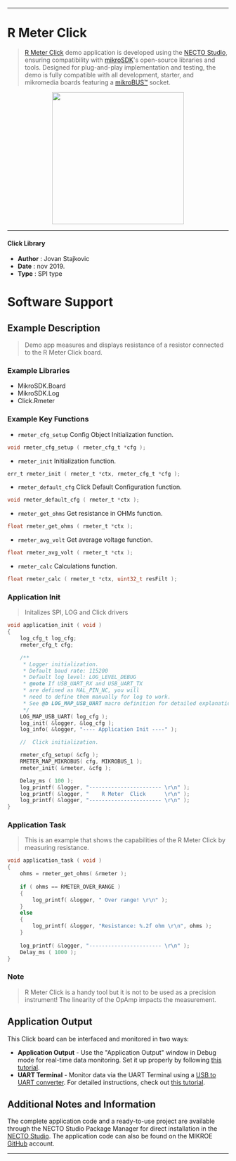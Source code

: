 
---
# R Meter Click

> [R Meter Click](https://www.mikroe.com/?pid_product=MIKROE-2396) demo application is developed using
the [NECTO Studio](https://www.mikroe.com/necto), ensuring compatibility with [mikroSDK](https://www.mikroe.com/mikrosdk)'s
open-source libraries and tools. Designed for plug-and-play implementation and testing, the demo is fully compatible with
all development, starter, and mikromedia boards featuring a [mikroBUS&trade;](https://www.mikroe.com/mikrobus) socket.

<p align="center">
  <img src="https://www.mikroe.com/?pid_product=MIKROE-2396&image=1" height=300px>
</p>

---

#### Click Library

- **Author**        : Jovan Stajkovic
- **Date**          : nov 2019.
- **Type**          : SPI type

# Software Support

## Example Description

> Demo app measures and displays resistance of a resistor connected 
> to the R Meter Click board.

### Example Libraries

- MikroSDK.Board
- MikroSDK.Log
- Click.Rmeter

### Example Key Functions

- `rmeter_cfg_setup` Config Object Initialization function. 
```c
void rmeter_cfg_setup ( rmeter_cfg_t *cfg );
``` 
 
- `rmeter_init` Initialization function. 
```c
err_t rmeter_init ( rmeter_t *ctx, rmeter_cfg_t *cfg );
```

- `rmeter_default_cfg` Click Default Configuration function. 
```c
void rmeter_default_cfg ( rmeter_t *ctx );
```

- `rmeter_get_ohms` Get resistance in OHMs function. 
```c
float rmeter_get_ohms ( rmeter_t *ctx );
```
 
- `rmeter_avg_volt` Get average voltage function. 
```c
float rmeter_avg_volt ( rmeter_t *ctx );
```

- `rmeter_calc` Calculations function. 
```c
float rmeter_calc ( rmeter_t *ctx, uint32_t resFilt );
```

### Application Init

> Initalizes SPI, LOG and Click drivers

```c
void application_init ( void )
{
    log_cfg_t log_cfg;
    rmeter_cfg_t cfg;

    /** 
     * Logger initialization.
     * Default baud rate: 115200
     * Default log level: LOG_LEVEL_DEBUG
     * @note If USB_UART_RX and USB_UART_TX 
     * are defined as HAL_PIN_NC, you will 
     * need to define them manually for log to work. 
     * See @b LOG_MAP_USB_UART macro definition for detailed explanation.
     */
    LOG_MAP_USB_UART( log_cfg );
    log_init( &logger, &log_cfg );
    log_info( &logger, "---- Application Init ----" );

    //  Click initialization.

    rmeter_cfg_setup( &cfg );
    RMETER_MAP_MIKROBUS( cfg, MIKROBUS_1 );
    rmeter_init( &rmeter, &cfg );

    Delay_ms ( 100 );
    log_printf( &logger, "----------------------- \r\n" );
    log_printf( &logger, "    R Meter  Click      \r\n" );
    log_printf( &logger, "----------------------- \r\n" );
}
```

### Application Task

> This is an example that shows the capabilities of the R Meter Click by 
> measuring resistance.

```c
void application_task ( void )
{
    ohms = rmeter_get_ohms( &rmeter );
    
    if ( ohms == RMETER_OVER_RANGE )
    {
        log_printf( &logger, " Over range! \r\n" );
    }
    else
    {
        log_printf( &logger, "Resistance: %.2f ohm \r\n", ohms );
    }
    
    log_printf( &logger, "----------------------- \r\n" );
    Delay_ms ( 1000 );
}
```

### Note

> R Meter Click is a handy tool but it is not to be used as a precision 
> instrument! The linearity of the OpAmp impacts the measurement.

## Application Output

This Click board can be interfaced and monitored in two ways:
- **Application Output** - Use the "Application Output" window in Debug mode for real-time data monitoring.
Set it up properly by following [this tutorial](https://www.youtube.com/watch?v=ta5yyk1Woy4).
- **UART Terminal** - Monitor data via the UART Terminal using
a [USB to UART converter](https://www.mikroe.com/click/interface/usb?interface*=uart,uart). For detailed instructions,
check out [this tutorial](https://help.mikroe.com/necto/v2/Getting%20Started/Tools/UARTTerminalTool).

## Additional Notes and Information

The complete application code and a ready-to-use project are available through the NECTO Studio Package Manager for 
direct installation in the [NECTO Studio](https://www.mikroe.com/necto). The application code can also be found on
the MIKROE [GitHub](https://github.com/MikroElektronika/mikrosdk_click_v2) account.

---
